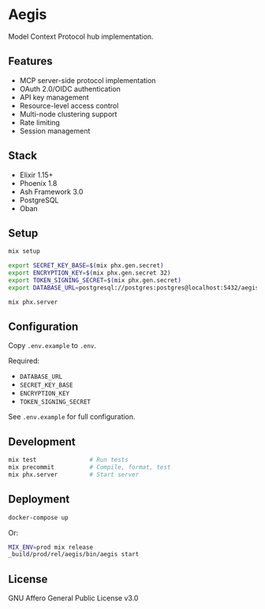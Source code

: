 # Aegis

Model Context Protocol hub implementation.

## Features

- MCP server-side protocol implementation
- OAuth 2.0/OIDC authentication
- API key management
- Resource-level access control
- Multi-node clustering support
- Rate limiting
- Session management

## Stack

- Elixir 1.15+
- Phoenix 1.8
- Ash Framework 3.0
- PostgreSQL
- Oban

## Setup

```bash
mix setup

export SECRET_KEY_BASE=$(mix phx.gen.secret)
export ENCRYPTION_KEY=$(mix phx.gen.secret 32)
export TOKEN_SIGNING_SECRET=$(mix phx.gen.secret)
export DATABASE_URL=postgresql://postgres:postgres@localhost:5432/aegis_dev

mix phx.server
```

## Configuration

Copy `.env.example` to `.env`.

Required:
- `DATABASE_URL`
- `SECRET_KEY_BASE`
- `ENCRYPTION_KEY`
- `TOKEN_SIGNING_SECRET`

See `.env.example` for full configuration.

## Development

```bash
mix test               # Run tests
mix precommit          # Compile, format, test
mix phx.server         # Start server
```

## Deployment

```bash
docker-compose up
```

Or:

```bash
MIX_ENV=prod mix release
_build/prod/rel/aegis/bin/aegis start
```

## License

GNU Affero General Public License v3.0
